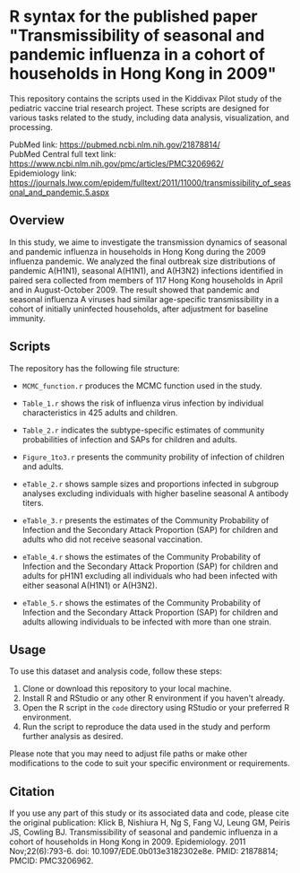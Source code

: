 # R syntax for the published paper "Transmissibility of seasonal and pandemic influenza in a cohort of households in Hong Kong in 2009"

This repository contains the scripts used in the Kiddivax Pilot study of the pediatric vaccine trial research project. These scripts are designed for various tasks related to the study, including data analysis, visualization, and processing. 


PubMed link: https://pubmed.ncbi.nlm.nih.gov/21878814/  
PubMed Central full text link: https://www.ncbi.nlm.nih.gov/pmc/articles/PMC3206962/  
Epidemiology link: https://journals.lww.com/epidem/fulltext/2011/11000/transmissibility_of_seasonal_and_pandemic.5.aspx

## Overview

In this study, we aime to investigate the transmission dynamics of seasonal and pandemic influenza in households in Hong Kong during the 2009 influenza pandemic. We analyzed the final outbreak size distributions of pandemic A(H1N1), seasonal A(H1N1), and A(H3N2) infections identified in paired sera collected from members of 117 Hong Kong households in April and in August-October 2009. The result showed that pandemic and seasonal influenza A viruses had similar age-specific transmissibility in a cohort of initially uninfected households, after adjustment for baseline immunity.

## Scripts

The repository has the following file structure:

- `MCMC_function.r` produces the MCMC function used in the study.
  
- `Table_1.r` shows the risk of influenza virus infection by individual characteristics in 425 adults and children.
  
- `Table_2.r` indicates the subtype-specific estimates of community probabilities of infection and SAPs for children and adults.

- `Figure_1to3.r` presents the community probility of infection of children and adults.
  
- `eTable_2.r` shows sample sizes and proportions infected in subgroup analyses excluding individuals with higher baseline seasonal A antibody titers. 
  
- `eTable_3.r` presents the estimates of the Community Probability of Infection and the Secondary Attack Proportion (SAP) for children and adults who did not receive seasonal vaccination.  

- `eTable_4.r` shows the estimates of the Community Probability of Infection and the Secondary Attack Proportion (SAP) for children and adults for pH1N1 excluding all individuals who had been infected with either seasonal A(H1N1) or A(H3N2).
  
- `eTable_5.r` shows the estimates of the Community Probability of Infection and the Secondary Attack Proportion (SAP) for children and adults allowing
individuals to be infected with more than one strain.

## Usage

To use this dataset and analysis code, follow these steps:

1. Clone or download this repository to your local machine.
2. Install R and RStudio or any other R environment if you haven't already.
3. Open the R script in the `code` directory using RStudio or your preferred R environment.
4. Run the script to reproduce the data used in the study and perform further analysis as desired.

Please note that you may need to adjust file paths or make other modifications to the code to suit your specific environment or requirements.

## Citation

If you use any part of this study or its associated data and code, please cite the original publication: Klick B, Nishiura H, Ng S, Fang VJ, Leung GM, Peiris JS, Cowling BJ. Transmissibility of seasonal and pandemic influenza in a cohort of households in Hong Kong in 2009. Epidemiology. 2011 Nov;22(6):793-6. doi: 10.1097/EDE.0b013e3182302e8e. PMID: 21878814; PMCID: PMC3206962.

